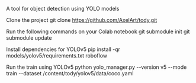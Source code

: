 A tool for object detection using YOLO models

Clone the project
git clone https://github.com/AxelArt/tody.git

Run the following commands on your Colab notebook
git submodule init
git submodule update

Install dependencies for YOLOv5
pip install -qr models/yolov5/requirements.txt roboflow 

Run the train using YOLOv5
python yolo_manager.py --version v5 --mode train --dataset /content/tody/yolov5/data/coco.yaml

 
